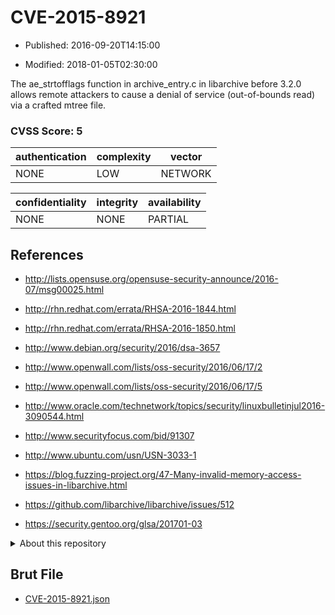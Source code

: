 # CVE-2015-8921

- Published: 2016-09-20T14:15:00

- Modified: 2018-01-05T02:30:00

The ae_strtofflags function in archive_entry.c in libarchive before 3.2.0 allows remote attackers to cause a denial of service (out-of-bounds read) via a crafted mtree file.

### CVSS Score: **5**

| authentication | complexity | vector |
| --- | --- | --- |
| NONE | LOW | NETWORK |

| confidentiality | integrity | availability |
| --- | --- | --- |
| NONE | NONE | PARTIAL |

## References

* http://lists.opensuse.org/opensuse-security-announce/2016-07/msg00025.html

* http://rhn.redhat.com/errata/RHSA-2016-1844.html

* http://rhn.redhat.com/errata/RHSA-2016-1850.html

* http://www.debian.org/security/2016/dsa-3657

* http://www.openwall.com/lists/oss-security/2016/06/17/2

* http://www.openwall.com/lists/oss-security/2016/06/17/5

* http://www.oracle.com/technetwork/topics/security/linuxbulletinjul2016-3090544.html

* http://www.securityfocus.com/bid/91307

* http://www.ubuntu.com/usn/USN-3033-1

* https://blog.fuzzing-project.org/47-Many-invalid-memory-access-issues-in-libarchive.html

* https://github.com/libarchive/libarchive/issues/512

* https://security.gentoo.org/glsa/201701-03

<details>
<summary>About this repository</summary> 

  This repository is part of the project [Live Hack CVE](https://github.com/Live-Hack-CVE). Main website can be found [www.live-hack.org](https://www.live-hack.org) 
  
  Made by [Sn0wAlice](https://github.com/Sn0wAlice) for the people that care about security and need to have a feed of the latest CVEs. Hope you enjoy it, don't forget to star the repo and follow me on [Twitter](https://twitter.com/Sn0wAlice) and [Github](https://github.com/Sn0wAlice). And that is my [personnal website](https://www.alice-snow.me/)

  - [Home Page](https://github.com/Live-Hack-CVE)
  - [Framework](https://github.com/Live-Hack-CVE/cve-framework)
  - [CVE database](https://github.com/Live-Hack-CVE/full_database)
  - [Changelog](https://github.com/Live-Hack-CVE/Changelog)
</details>

## Brut File

* [CVE-2015-8921.json](https://raw.githubusercontent.com/Live-Hack-CVE/full_database/main/cves/2015/CVE-2015-8921.json)

